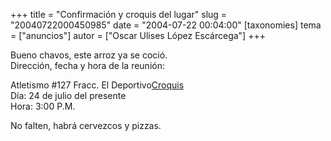 +++
title = "Confirmación y croquis del lugar"
slug = "20040722000450985"
date = "2004-07-22 00:04:00"
[taxonomies]
tema = ["anuncios"]
autor = ["Oscar Ulises López Escárcega"]
+++

Bueno chavos, este arroz ya se coció.  
Dirección, fecha y hora de la reunión:

Atletismo #127 Fracc. El
Deportivo[Croquis](http://glib.org.mx/article.php?story=20040315095225427)  
Día: 24 de julio del presente  
Hora: 3:00 P.M.  

No falten, habrá cervezcos y pizzas.

